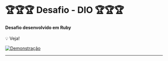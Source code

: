 # 🏆🏆🏆 Desafio - DIO 🏆🏆🏆

#### Desafio desenvolvido em Ruby

💡 Veja!

<a href="" target="_blank">
  <img src="https://img.shields.io/badge/Assista_ao_Vídeo_de_Demonstração-DarkGreen" alt="Demonstração">
</a>

---



